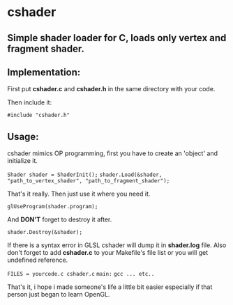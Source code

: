 # cshader
## Simple shader loader for C, loads only vertex and fragment shader.

## Implementation:

First put **cshader.c** and **cshader.h** in the same directory with your code.

Then include it:

`#include "cshader.h"`

## Usage:

cshader mimics OP programming, first you have to create an 'object' and initialize it.

`Shader shader = ShaderInit();`
`shader.Load(&shader, "path_to_vertex_shader", "path_to_fragment_shader");`

That's it really. Then just use it where you need it.

`glUseProgram(shader.program);`

And **DON'T** forget to destroy it after.

`shader.Destroy(&shader);`

If there is a syntax error in GLSL cshader will dump it in **shader.log** file. Also don't forget to add **cshader.c** to your Makefile's file list or you will get undefined reference.

`FILES = yourcode.c cshader.c`
`main:`
  `gcc ... etc..`

That's it, i hope i made someone's life a little bit easier especially if that person just began to learn OpenGL.
